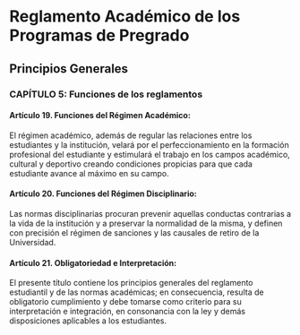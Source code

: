 # Reglamento Académico de los Programas de Pregrado

## Principios Generales

### CAPÍTULO 5: Funciones de los reglamentos

#### Artículo 19. Funciones del Régimen Académico:

El régimen académico, además de regular las relaciones entre los estudiantes y la
institución, velará por el perfeccionamiento en la formación profesional del estudiante y
estimulará el trabajo en los campos académico, cultural y deportivo creando condiciones
propicias para que cada estudiante avance al máximo en su campo.

#### Artículo 20. Funciones del Régimen Disciplinario:

Las normas disciplinarias procuran prevenir aquellas conductas contrarias a la vida de la
institución y a preservar la normalidad de la misma, y definen con precisión el régimen
de sanciones y las causales de retiro de la Universidad.

#### Artículo 21. Obligatoriedad e Interpretación:

El presente título contiene los principios generales del reglamento estudiantil y de las
normas académicas; en consecuencia, resulta de obligatorio cumplimiento y debe
tomarse como criterio para su interpretación e integración, en consonancia con la ley y
demás disposiciones aplicables a los estudiantes.

